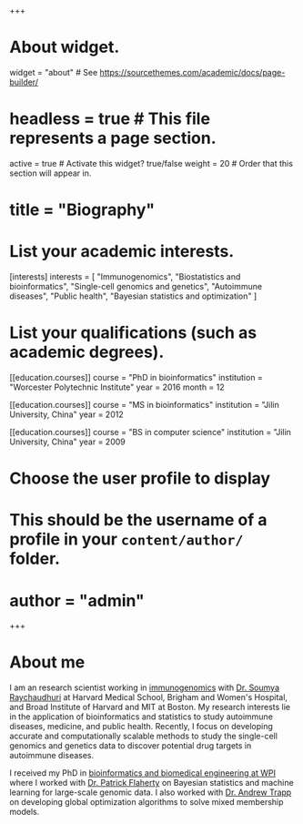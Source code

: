 +++
# About widget.
widget = "about"  # See https://sourcethemes.com/academic/docs/page-builder/
# headless = true  # This file represents a page section.
active = true  # Activate this widget? true/false
weight = 20  # Order that this section will appear in.

# title = "Biography"

# List your academic interests.
[interests]
  interests = [
    "Immunogenomics",
    "Biostatistics and bioinformatics",
    "Single-cell genomics and genetics",
    "Autoimmune diseases",
    "Public health",
    "Bayesian statistics and optimization"
  ]

# List your qualifications (such as academic degrees).
[[education.courses]]
  course = "PhD in bioinformatics"
  institution = "Worcester Polytechnic Institute"
  year = 2016
  month = 12

[[education.courses]]
  course = "MS in bioinformatics"
  institution = "Jilin University, China"
  year = 2012

[[education.courses]]
  course = "BS in computer science"
  institution = "Jilin University, China"
  year = 2009

# Choose the user profile to display
# This should be the username of a profile in your `content/author/` folder.
#  author = "admin"


+++

# About me

I am an research scientist working in [immunogenomics](https://immunogenomics.hms.harvard.edu/) with [Dr. Soumya Raychaudhuri](https://dbmi.hms.harvard.edu/person/faculty/soumya-raychaudhuri) at Harvard Medical School, Brigham and Women's Hospital, and Broad Institute of Harvard and MIT at Boston.
My research interests lie in the application of bioinformatics and statistics to study autoimmune diseases, medicine, and public health.
Recently, I focus on developing accurate and computationally scalable methods to study the single-cell genomics and genetics data to discover potential drug targets in autoimmune diseases.

I received my PhD in [bioinformatics and biomedical engineering at WPI](https://www.wpi.edu/academics/departments/biomedical-engineering) where I worked with [Dr. Patrick Flaherty](https://people.math.umass.edu/~flaherty/?_ga=2.161809467.684947861.1552584709-2039651767.1552584709) on Bayesian statistics and machine learning for large-scale genomic data.
I also worked with [Dr. Andrew Trapp](http://users.wpi.edu/~atrapp/) on developing global optimization algorithms to solve mixed membership models.


